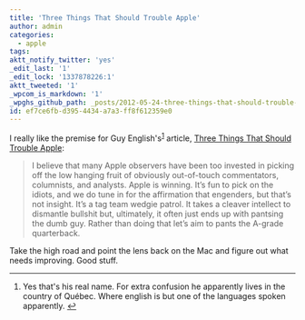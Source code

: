 ```yaml
---
title: 'Three Things That Should Trouble Apple'
author: admin
categories:
  - apple
tags: 
aktt_notify_twitter: 'yes'
_edit_last: '1'
_edit_lock: '1337878226:1'
aktt_tweeted: '1'
_wpcom_is_markdown: '1'
_wpghs_github_path: _posts/2012-05-24-three-things-that-should-trouble-apple.md
id: ef7ce6fb-d395-4434-a7a3-ff8f612359e0
---
```

<p>I really like the premise for Guy English's<sup id="fnref-20440:1"><a href="#fn-20440:1" rel="footnote">1</a></sup> article, <a href="http://kickingbear.com/blog/archives/305">Three Things That Should Trouble Apple</a>:</p>
<blockquote><p>
  I believe that many Apple observers have been too invested in picking off the low hanging fruit of obviously out-of-touch commentators, columnists, and analysts. Apple is winning. It’s fun to pick on the idiots, and we do tune in for the affirmation that engenders, but that’s not insight. It’s a tag team wedgie patrol. It takes a cleaver intellect to dismantle bullshit but, ultimately, it often just ends up with pantsing the dumb guy. Rather than doing that let’s aim to pants the A-grade quarterback.
</p></blockquote>
<p>Take the high road and point the lens back on the Mac and figure out what needs improving. Good stuff.</p>
<div class="footnotes">
<hr />
<ol>
<li id="fn-20440:1">
Yes that's his real name. For extra confusion he apparently lives in the country of Québec. Where english is but one of the languages spoken apparently.&#160;<a href="#fnref-20440:1" rev="footnote">&#8617;</a>
</li>
</ol>
</div>
